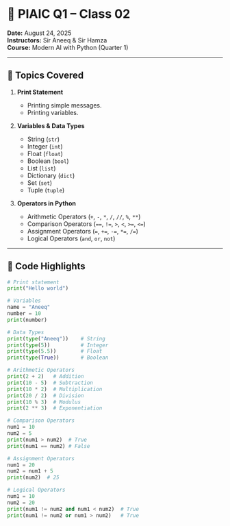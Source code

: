 # 📘 PIAIC Q1 – Class 02  

**Date:** August 24, 2025  
**Instructors:** Sir Aneeq & Sir Hamza  
**Course:** Modern AI with Python (Quarter 1)

---

## 🎯 Topics Covered  

1. **Print Statement**  
   - Printing simple messages.  
   - Printing variables.  

2. **Variables & Data Types**  
   - String (`str`)  
   - Integer (`int`)  
   - Float (`float`)  
   - Boolean (`bool`)  
   - List (`list`)  
   - Dictionary (`dict`)  
   - Set (`set`)  
   - Tuple (`tuple`)  

3. **Operators in Python**  
   - Arithmetic Operators (`+`, `-`, `*`, `/`, `//`, `%`, `**`)  
   - Comparison Operators (`==`, `!=`, `>`, `<`, `>=`, `<=`)  
   - Assignment Operators (`=`, `+=`, `-=`, `*=`, `/=`)  
   - Logical Operators (`and`, `or`, `not`)  

---

## 🐍 Code Highlights  

```python
# Print statement
print("Hello world")

# Variables
name = "Aneeq"
number = 10
print(number)

# Data Types
print(type("Aneeq"))    # String
print(type(5))          # Integer
print(type(5.5))        # Float
print(type(True))       # Boolean

# Arithmetic Operators
print(2 + 2)   # Addition
print(10 - 5)  # Subtraction
print(10 * 2)  # Multiplication
print(20 / 2)  # Division
print(10 % 3)  # Modulus
print(2 ** 3)  # Exponentiation

# Comparison Operators
num1 = 10
num2 = 5
print(num1 > num2)  # True
print(num1 == num2) # False

# Assignment Operators
num1 = 20
num2 = num1 + 5
print(num2)  # 25

# Logical Operators
num1 = 10
num2 = 20
print(num1 != num2 and num1 < num2)  # True
print(num1 != num2 or num1 > num2)   # True
```